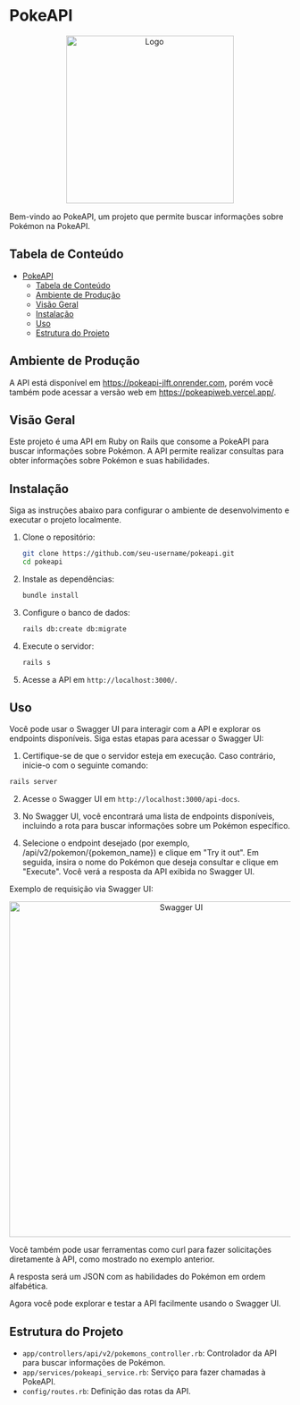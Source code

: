 # PokeAPI

<div style="text-align:center; margin: 15px 0 15px 0">
  <img src="https://th.bing.com/th/id/R.80e6a717128e97c831288d0bd1bf8774?rik=GcDK2rcAnZQ8Bg&riu=http%3a%2f%2fwww.gamefm.com.br%2fwp-content%2fuploads%2f2012%2f12%2fPokedex_DP.png&ehk=hAhrHj6ZyrPCUxuQAoikauKZ9MWg3FGbASzOlSACmvI%3d&risl=&pid=ImgRaw&r=0" alt="Logo" width="300px" />
</div>


Bem-vindo ao PokeAPI, um projeto que permite buscar informações sobre Pokémon na PokeAPI.

## Tabela de Conteúdo

- [PokeAPI](#pokeapi)
  - [Tabela de Conteúdo](#tabela-de-conteúdo)
  - [Ambiente de Produção](#ambiente-de-produção)
  - [Visão Geral](#visão-geral)
  - [Instalação](#instalação)
  - [Uso](#uso)
  - [Estrutura do Projeto](#estrutura-do-projeto)

## Ambiente de Produção

A API está disponível em https://pokeapi-jlft.onrender.com, porém você também pode acessar a versão web em https://pokeapiweb.vercel.app/.

## Visão Geral

Este projeto é uma API em Ruby on Rails que consome a PokeAPI para buscar informações sobre Pokémon. A API permite realizar consultas para obter informações sobre Pokémon e suas habilidades.

## Instalação

Siga as instruções abaixo para configurar o ambiente de desenvolvimento e executar o projeto localmente.

1. Clone o repositório:

    ```bash
    git clone https://github.com/seu-username/pokeapi.git
    cd pokeapi
    ```

2. Instale as dependências:

    ```bash
    bundle install
    ```

3. Configure o banco de dados:

    ```bash
    rails db:create db:migrate
    ```

4. Execute o servidor:

    ```bash
    rails s
    ```

5. Acesse a API em `http://localhost:3000/`.

## Uso

Você pode usar o Swagger UI para interagir com a API e explorar os endpoints disponíveis. Siga estas etapas para acessar o Swagger UI:

1. Certifique-se de que o servidor esteja em execução. Caso contrário, inicie-o com o seguinte comando:

  ```bash
  rails server
  ```

2. Acesse o Swagger UI em `http://localhost:3000/api-docs`.

3. No Swagger UI, você encontrará uma lista de endpoints disponíveis, incluindo a rota para buscar informações sobre um Pokémon específico.

4. Selecione o endpoint desejado (por exemplo, /api/v2/pokemon/{pokemon_name}) e clique em "Try it out". Em seguida, insira o nome do Pokémon que deseja consultar e clique em "Execute". Você verá a resposta da API exibida no Swagger UI.

Exemplo de requisição via Swagger UI:

<div style="text-align:center; margin: 5px 0 5px 0">
  <img src="https://imgur.com/t6ZWSug.jpeg" alt="Swagger UI" width="600px" />
</div>

Você também pode usar ferramentas como curl para fazer solicitações diretamente à API, como mostrado no exemplo anterior.

A resposta será um JSON com as habilidades do Pokémon em ordem alfabética.

Agora você pode explorar e testar a API facilmente usando o Swagger UI.

## Estrutura do Projeto

- `app/controllers/api/v2/pokemons_controller.rb`: Controlador da API para buscar informações de Pokémon.
- `app/services/pokeapi_service.rb`: Serviço para fazer chamadas à PokeAPI.
- `config/routes.rb`: Definição das rotas da API.


